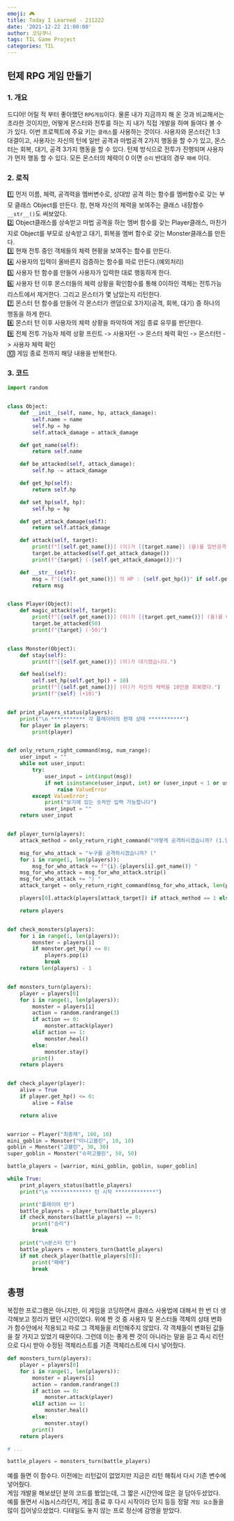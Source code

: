 ```yaml
---
emoji: 🎮
title: Today I Learned - 211222
date: '2021-12-22 21:00:00'
author: 코딩쿠니
tags: TIL Game Project
categories: TIL
---
```


## 턴제 RPG 게임 만들기
### 1. 개요
드디어! 어릴 적 부터 좋아했던 `RPG게임`이다. 물론 내가 지금까지 해 온 것과 비교해서는 초라한 것이지만, 어떻게 몬스터와 전투를 하는 지 내가 직접 개발을 하며 들여다 볼 수가 있다. 이번 프로젝트에 주요 키는 `클래스`를 사용하는 것이다. 사용자와 몬스터간 1:3 대결이고, 사용자는 자신의 턴에 일반 공격과 마법공격 2가지 행동을 할 수가 있고, 몬스터는 회복, 대기, 공격 3가지 행동을 할 수 있다. 턴제 방식으로 전투가 진행되며 사용자가 먼저 행동 할 수 있다. 모든 몬스터의 체력이 0 이면 `승리` 반대의 경우 `패배` 이다.

### 2. 로직
1️⃣ 먼저 이름, 체력, 공격력을 멤버변수로, 상대방 공격 하는 함수를 멤버함수로 갖는 부모 클래스 Object를 만든다. 참, 현재 자신의 체력을 보여주는 클래스 내장함수 `__str__()`도 써보았다.  
2️⃣ Object클래스를 상속받고 마법 공격을 하는 멤버 함수를 갖는 Player클래스, 마찬가지로 Object를 부모로 상속받고 대기, 회복을 멤버 함수로 갖는 Monster클래스를 만든다.   
3️⃣ 현재 전투 중인 객체들의 체력 현황을 보여주는 함수를 만든다.   
4️⃣ 사용자의 입력이 올바른지 검증하는 함수를 따로 만든다.(예외처리)   
5️⃣ 사용자 턴 함수를 만들어 사용자가 입력한 대로 행동하게 한다.   
6️⃣ 사용자 턴 이후 몬스터들의 체력 상황을 확인함수를 통해 0이하인 객체는 전투가능 리스트에서 제거한다. 그리고 몬스터가 몇 남았는지 리턴한다.   
7️⃣ 몬스터 턴 함수를 만들어 각 몬스터가 랜덤으로 3가지(공격, 회복, 대기) 중 하나의 행동을 하게 한다.   
8️⃣ 몬스터 턴 이후 사용자의 체력 상황을 파악하여 게임 종료 유무를 판단한다.   
9️⃣ 전체 전투 가능자 체력 상황 프린트 -> 사용자턴 -> 몬스터 체력 확인 -> 몬스터턴 -> 사용자 체력 확인   
🔟 게임 종료 전까지 해당 내용을 반복한다.

### 3. 코드
```python
import random


class Object:
    def __init__(self, name, hp, attack_damage):
        self.name = name
        self.hp = hp
        self.attack_damage = attack_damage

    def get_name(self):
        return self.name

    def be_attacked(self, attack_damage):
        self.hp -= attack_damage

    def get_hp(self):
        return self.hp

    def set_hp(self, hp):
        self.hp = hp

    def get_attack_damage(self):
        return self.attack_damage

    def attack(self, target):
        print(f"[{self.get_name()}] (이)가 [{target.name}] (을)를 일반공격을 했다.")
        target.be_attacked(self.get_attack_damage())
        print(f"{target} (-{self.get_attack_damage()})")

    def __str__(self):
        msg = f"[{self.get_name()}] 의 HP : {self.get_hp()}" if self.get_hp() > 0 else f"[{self.get_name()}] (은)는 죽었습니다."
        return msg


class Player(Object):
    def magic_attack(self, target):
        print(f"[{self.get_name()}] (이)가 [{target.get_name()}] (을)를 마법공격을 했다.")
        target.be_attacked(50)
        print(f"{target} (-50)")


class Monster(Object):
    def stay(self):
        print(f"[{self.get_name()}] (이)가 대기했습니다.")

    def heal(self):
        self.set_hp(self.get_hp() + 10)
        print(f"[{self.get_name()}] (이)가 자신의 체력을 10만큼 회복했다.")
        print(f"{self} (+10)")


def print_players_status(players):
    print("\n *********** 각 플레이어의 현재 상태 ***********")
    for player in players:
        print(player)


def only_return_right_command(msg, num_range):
    user_input = ""
    while not user_input:
        try:
            user_input = int(input(msg))
            if not isinstance(user_input, int) or (user_input < 1 or user_input > num_range):
                raise ValueError
        except ValueError:
            print("보기에 있는 숫자만 입력 가능합니다")
            user_input = ""
    return user_input


def player_turn(players):
    attack_method = only_return_right_command("어떻게 공격하시겠습니까? (1.일반 2.마법) ", 2)

    msg_for_who_attack = "누구를 공격하시겠습니까? ("
    for i in range(1, len(players)):
        msg_for_who_attack += f"{i}.{players[i].get_name()} "
    msg_for_who_attack = msg_for_who_attack.strip()
    msg_for_who_attack += ") "
    attack_target = only_return_right_command(msg_for_who_attack, len(players)-1)

    players[0].attack(players[attack_target]) if attack_method == 1 else players[0].magic_attack(players[attack_target])

    return players


def check_monsters(players):
    for i in range(1, len(players)):
        monster = players[i]
        if monster.get_hp() <= 0:
            players.pop(i)
            break
    return len(players) - 1


def monsters_turn(players):
    player = players[0]
    for i in range(1, len(players)):
        monster = players[i]
        action = random.randrange(3)
        if action == 0:
            monster.attack(player)
        elif action == 1:
            monster.heal()
        else:
            monster.stay()
        print()
    return players


def check_player(player):
    alive = True
    if player.get_hp() <= 0:
        alive = False

    return alive


warrior = Player("최중재", 100, 10)
mini_goblin = Monster("미니고블린", 10, 10)
goblin = Monster("고블린", 30, 30)
super_goblin = Monster("슈퍼고블린", 50, 50)

battle_players = [warrior, mini_goblin, goblin, super_goblin]

while True:
    print_players_status(battle_players)
    print("\n ************* 턴 시작 *************")

    print("플레이어 턴")
    battle_players = player_turn(battle_players)
    if check_monsters(battle_players) == 0:
        print("승리")
        break

    print("\n몬스터 턴")
    battle_players = monsters_turn(battle_players)
    if not check_player(battle_players[0]):
        print("패배")
        break
```

## 총평
복잡한 프로그램은 아니지만, 이 게임을 코딩하면서 클래스 사용법에 대해서 한 번 더 생각해보고 정리가 됐던 시간이었다. 위에 짠 것 중 사용자 및 몬스터들 객체의 상태 변화가 함수안에서 적용되고 따로 그 객체들을 리턴해주지 않았다. 각 객체들이 변화된 값들을 잘 가지고 있었기 때문이다. 그런데 이는 좋게 짠 것이 아니라는 말을 듣고 즉시 리턴으로 다시 받아 수정된 객체리스트를 기존 객체리스트에 다시 넣어줬다.
```python
def monsters_turn(players):
    player = players[0]
    for i in range(1, len(players)):
        monster = players[i]
        action = random.randrange(3)
        if action == 0:
            monster.attack(player)
        elif action == 1:
            monster.heal()
        else:
            monster.stay()
        print()
    return players

# ...

battle_players = monsters_turn(battle_players)
```
예를 들면 이 함수다. 이전에는 리턴값이 없었지만 지금은 리턴 해줘서 다시 기존 변수에 넣어줬다.   
게임 개발을 해보셨던 분의 코드를 봤었는데, 그 짧은 시간안에 많은 걸 담아두셨었다. 예를 들면서 시놉시스라던지, 게임 종료 후 다시 시작이라 던지 등등 정말 `게임 요소`들을 많이 집어넣으셨었다. 디테일도 놓지 않는 프로 정신에 감명을 받았다.
```toc
```